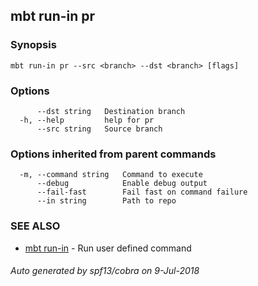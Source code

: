 ## mbt run-in pr



### Synopsis




```
mbt run-in pr --src <branch> --dst <branch> [flags]
```

### Options

```
      --dst string   Destination branch
  -h, --help         help for pr
      --src string   Source branch
```

### Options inherited from parent commands

```
  -m, --command string   Command to execute
      --debug            Enable debug output
      --fail-fast        Fail fast on command failure
      --in string        Path to repo
```

### SEE ALSO
* [mbt run-in](mbt_run-in.md)	 - Run user defined command

###### Auto generated by spf13/cobra on 9-Jul-2018
